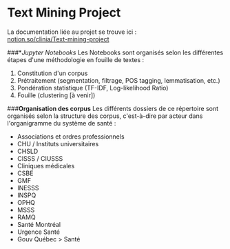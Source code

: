 # Text Mining Project
La documentation liée au projet se trouve ici :  
[notion.so/clinia/Text-mining-project](https://www.notion.so/clinia/Text-mining-project-99cd5e1f4054436ca23200d8aca6e3fa)

###**Jupyter Notebooks*
Les Notebooks sont organisés selon les différentes étapes d'une méthodologie en fouille de textes : 
1. Constitution d'un corpus
2. Prétraitement (segmentation, filtrage, POS tagging, lemmatisation, etc.)
3. Pondération statistique (TF-IDF, Log-likelihood Ratio)
4. Fouille (clustering [à venir])

###**Organisation des corpus**
Les différents dossiers de ce répertoire sont organisés selon la structure des corpus, c'est-à-dire par acteur dans l'organigramme du système de santé : 
- Associations et ordres professionnels
- CHU / Instituts universitaires
- CHSLD
- CISSS / CIUSSS
- Cliniques médicales
- CSBE
- GMF
- INESSS
- INSPQ
- OPHQ 
- MSSS
- RAMQ
- Santé Montréal
- Urgence Santé
- Gouv Québec > Santé 
